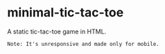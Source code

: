 # minimal-tic-tac-toe
A static tic-tac-toe game in HTML.

`Note: It's unresponsive and made only for mobile.`
